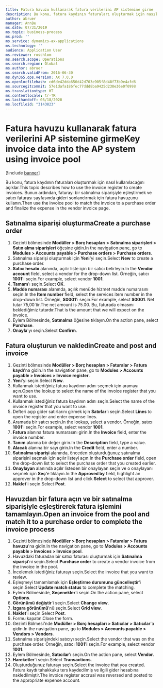 ```yaml
---
title: Fatura havuzu kullanarak fatura verilerini AP sistemine girme
description: Bu konu, fatura kaydının faturaları oluşturmak için nasıl kullanılacağını açıklar.
author: abruer
manager: AnnBe
ms.date: 07/31/2019
ms.topic: business-process
ms.prod: ''
ms.service: dynamics-ax-applications
ms.technology: ''
audience: Application User
ms.reviewer: roschlom
ms.search.scope: Operations
ms.search.region: Global
ms.author: abruer
ms.search.validFrom: 2016-06-30
ms.dyn365.ops.version: AX 7.0.0
ms.openlocfilehash: cd6de42dda650d42d703e905f8d48f73b9e4afd6
ms.sourcegitcommit: 57e1dafa186fec77ddd8ba9425d238e36e0f0998
ms.translationtype: HT
ms.contentlocale: tr-TR
ms.lasthandoff: 03/18/2020
ms.locfileid: "3143823"
---
```

# <a name="key-invoice-data-into-the-ap-system-using-invoice-pool"></a><span data-ttu-id="4af70-103">Fatura havuzu kullanarak fatura verilerini AP sistemine girme</span><span class="sxs-lookup"><span data-stu-id="4af70-103">Key invoice data into the AP system using invoice pool</span></span>

[!include [banner](../../includes/banner.md)]

<span data-ttu-id="4af70-104">Bu konu, fatura kaydının faturaları oluşturmak için nasıl kullanılacağını açıklar.</span><span class="sxs-lookup"><span data-stu-id="4af70-104">This topic describes how to use the invoice register to create invoices.</span></span> <span data-ttu-id="4af70-105">Bunun ardından, faturayı bir satınalma siparişiyle eşleştirmek ve satıcı faturası sayfasında gideri sonlandırmak için fatura havuzunu kullanın.</span><span class="sxs-lookup"><span data-stu-id="4af70-105">Then use the invoice pool to match the invoice to a purchase order and finalize the expense in the vendor invoice page.</span></span>


## <a name="create-a-purchase-order"></a><span data-ttu-id="4af70-106">Satınalma siparişi oluşturma</span><span class="sxs-lookup"><span data-stu-id="4af70-106">Create a purchase order</span></span>
1. <span data-ttu-id="4af70-107">Gezinti bölmesinde **Modüller > Borç hesapları > Satınalma siparişleri > Satın alma siparişleri** öğesine gidin.</span><span class="sxs-lookup"><span data-stu-id="4af70-107">In the navigation pane, go to **Modules > Accounts payable > Purchase orders > Purchase orders**.</span></span>
2. <span data-ttu-id="4af70-108">Satınalma siparişi oluşturmak için **Yeni**'yi seçin.</span><span class="sxs-lookup"><span data-stu-id="4af70-108">Select **New** to create a purchase order.</span></span>
3. <span data-ttu-id="4af70-109">**Satıcı hesabı** alanında, açılır liste için bir satıcı belirleyin.</span><span class="sxs-lookup"><span data-stu-id="4af70-109">In the **Vendor account** field, select a vendor for the drop-down list.</span></span> <span data-ttu-id="4af70-110">Örneğin, satıcı **1001**'i seçin.</span><span class="sxs-lookup"><span data-stu-id="4af70-110">For example, select vendor **1001**.</span></span>
4. <span data-ttu-id="4af70-111">**Tamam**'ı seçin.</span><span class="sxs-lookup"><span data-stu-id="4af70-111">Select **OK**.</span></span>
5. <span data-ttu-id="4af70-112">**Madde numarası** alanında, açılık menüde hizmet madde numarasını seçin.</span><span class="sxs-lookup"><span data-stu-id="4af70-112">In the **Item number** field, select the services item number in the drop-down list.</span></span> <span data-ttu-id="4af70-113">Örneğin, **S0001**'i seçin.</span><span class="sxs-lookup"><span data-stu-id="4af70-113">For example, select **S0001**.</span></span> <span data-ttu-id="4af70-114">Net tutar 75,00'tir.</span><span class="sxs-lookup"><span data-stu-id="4af70-114">The net amount is 75.00.</span></span>  <span data-ttu-id="4af70-115">Bu, faturada olmasını beklediğimiz tutardır.</span><span class="sxs-lookup"><span data-stu-id="4af70-115">That is the amount that we will expect on the invoice.</span></span>  
6. <span data-ttu-id="4af70-116">Eylem Bölmesinde, **Satınalma** öğesine tıklayın.</span><span class="sxs-lookup"><span data-stu-id="4af70-116">On the action pane, select **Purchase**.</span></span>
7. <span data-ttu-id="4af70-117">**Onayla**'yı seçin.</span><span class="sxs-lookup"><span data-stu-id="4af70-117">Select **Confirm**.</span></span>

## <a name="create-and-post-and-invoice"></a><span data-ttu-id="4af70-118">Fatura oluşturun ve nakledin</span><span class="sxs-lookup"><span data-stu-id="4af70-118">Create and post and invoice</span></span>
1. <span data-ttu-id="4af70-119">Gezinti bölmesinde **Modüller > Borç hesapları > Faturalar > Fatura kaydı**'na gidin.</span><span class="sxs-lookup"><span data-stu-id="4af70-119">In the navigation pane, go to **Modules > Accounts payable > Invoices > Invoice register**.</span></span>
2. <span data-ttu-id="4af70-120">**Yeni**'yi seçin.</span><span class="sxs-lookup"><span data-stu-id="4af70-120">Select **New**.</span></span>
3. <span data-ttu-id="4af70-121">Kullanmak istediğiniz fatura kaydının adını seçmek için aramayı açın.</span><span class="sxs-lookup"><span data-stu-id="4af70-121">Open the lookup to select the name of the invoice register that you want to use.</span></span>
4. <span data-ttu-id="4af70-122">Kullanmak istediğiniz fatura kaydının adını seçin.</span><span class="sxs-lookup"><span data-stu-id="4af70-122">Select the name of the invoice register that you want to use.</span></span>
5. <span data-ttu-id="4af70-123">Defteri açıp gider satırlarını girmek için **Satırlar**'ı seçin.</span><span class="sxs-lookup"><span data-stu-id="4af70-123">Select **Lines** to open the register and enter expense lines.</span></span>
6. <span data-ttu-id="4af70-124">Aramada bir satıcı seçin.</span><span class="sxs-lookup"><span data-stu-id="4af70-124">In the lookup, select a vendor.</span></span> <span data-ttu-id="4af70-125">Örneğin, satıcı **1001**'i seçin.</span><span class="sxs-lookup"><span data-stu-id="4af70-125">For example, select vendor **1001**.</span></span>
7. <span data-ttu-id="4af70-126">**Fatura** alanına fatura numarasını girin.</span><span class="sxs-lookup"><span data-stu-id="4af70-126">In the **Invoice** field, enter the invoice number.</span></span>
8. <span data-ttu-id="4af70-127">**Tanım** alanına bir değer girin.</span><span class="sxs-lookup"><span data-stu-id="4af70-127">In the **Description** field, type a value.</span></span>
9. <span data-ttu-id="4af70-128">**Alacak** alanına bir sayı girin.</span><span class="sxs-lookup"><span data-stu-id="4af70-128">In the **Credit** field, enter a number.</span></span>
10. <span data-ttu-id="4af70-129">**Satınalma siparişi** alanında, önceden oluşturduğunuz satınalma siparişini seçmek için açılır listeyi açın.</span><span class="sxs-lookup"><span data-stu-id="4af70-129">In the **Purchase order** field, open the drop-down list to select the purchase order that you created earlier.</span></span>
11. <span data-ttu-id="4af70-130">**Onaylayan** alanında açılır listeden bir onaylayan seçin ve o onaylayanı seçmek için **Seç**'e tıklayın.</span><span class="sxs-lookup"><span data-stu-id="4af70-130">In the **Approved by** field, highlight an approver in the drop-down list and click **Select** to select that approver.</span></span>
12. <span data-ttu-id="4af70-131">**Naklet**'i seçin.</span><span class="sxs-lookup"><span data-stu-id="4af70-131">Select **Post**.</span></span>

## <a name="open-an-invoice-from-the-pool-and-match-it-to-a-purchase-order-to-complete-the-invoice-process"></a><span data-ttu-id="4af70-132">Havuzdan bir fatura açın ve bir satınalma siparişiyle eşleştirerek fatura işlemini tamamlayın.</span><span class="sxs-lookup"><span data-stu-id="4af70-132">Open an invoice from the pool and match it to a purchase order to complete the invoice process</span></span>
1. <span data-ttu-id="4af70-133">Gezinti bölmesinde **Modüller > Borç hesapları > Faturalar > Fatura havuzu**'na gidin.</span><span class="sxs-lookup"><span data-stu-id="4af70-133">In the navigation pane, go to **Modules > Accounts payable > Invoices > Invoice pool**.</span></span>
2. <span data-ttu-id="4af70-134">Havuzdaki faturadan bir satıcı faturası oluşturmak için **Satınalma siparişi**'ni seçin.</span><span class="sxs-lookup"><span data-stu-id="4af70-134">Select **Purchase order** to create a vendor invoice from the invoice in the pool.</span></span>
3. <span data-ttu-id="4af70-135">İncelemek istediğiniz faturayı seçin.</span><span class="sxs-lookup"><span data-stu-id="4af70-135">Select the invoice that you want to review.</span></span>
4. <span data-ttu-id="4af70-136">Eşleşmeyi tamamlamak için **Eşleştirme durumunu güncelleştir**'i seçin.</span><span class="sxs-lookup"><span data-stu-id="4af70-136">Select **Update match status** to complete the matching.</span></span>
5. <span data-ttu-id="4af70-137">Eylem Bölmesinde, **Seçenekler**'i seçin.</span><span class="sxs-lookup"><span data-stu-id="4af70-137">On the action pane, select **Options**.</span></span>
6. <span data-ttu-id="4af70-138">**Görünümü değiştir**'i seçin.</span><span class="sxs-lookup"><span data-stu-id="4af70-138">Select **Change view**.</span></span>
7. <span data-ttu-id="4af70-139">**Izgara görünümü**'nü seçin.</span><span class="sxs-lookup"><span data-stu-id="4af70-139">Select **Grid view**.</span></span>
8. <span data-ttu-id="4af70-140">**Naklet**'i seçin.</span><span class="sxs-lookup"><span data-stu-id="4af70-140">Select **Post**.</span></span>
9. <span data-ttu-id="4af70-141">Formu kapatın.</span><span class="sxs-lookup"><span data-stu-id="4af70-141">Close the form.</span></span>
10. <span data-ttu-id="4af70-142">Gezinti Bölmesi'nde **Modüller > Borç hesapları > Satıcılar > Satıcılar**'a gidin.</span><span class="sxs-lookup"><span data-stu-id="4af70-142">In the navigation pane, go to **Modules > Accounts payable > Vendors > Vendors**.</span></span>
11. <span data-ttu-id="4af70-143">Satınalma siparişindeki satıcıyı seçin.</span><span class="sxs-lookup"><span data-stu-id="4af70-143">Select the vendor that was on the purchase order.</span></span> <span data-ttu-id="4af70-144">Örneğin, satıcı **1001**'i seçin.</span><span class="sxs-lookup"><span data-stu-id="4af70-144">For example, select vendor **1001**.</span></span>
12. <span data-ttu-id="4af70-145">Eylem Bölmesinde, **Satıcılar**'ı seçin.</span><span class="sxs-lookup"><span data-stu-id="4af70-145">On the action pane, select **Vendor**.</span></span>
13. <span data-ttu-id="4af70-146">**Hareketler**'i seçin.</span><span class="sxs-lookup"><span data-stu-id="4af70-146">Select **Transactions**.</span></span>
14. <span data-ttu-id="4af70-147">Oluşturduğunuz faturayı seçin.</span><span class="sxs-lookup"><span data-stu-id="4af70-147">Select the invoice that you created.</span></span> <span data-ttu-id="4af70-148">Fatura kaydı tahakkuku ters kaydedilmiş ve ilgili gider hesabına nakledilmiştir.</span><span class="sxs-lookup"><span data-stu-id="4af70-148">The invoice register accrual was reversed and posted to the appropriate expense account.</span></span>  

